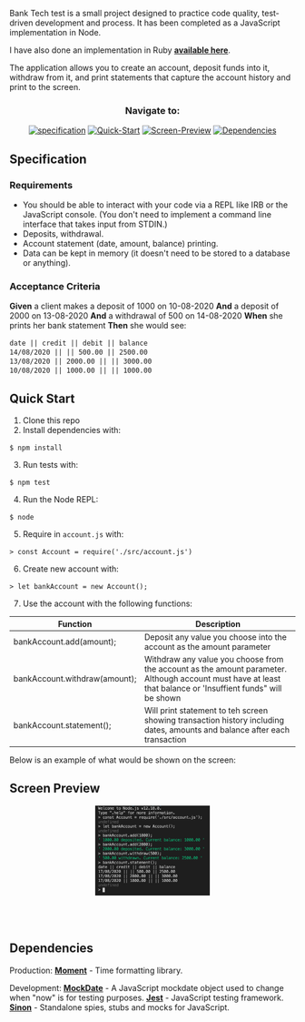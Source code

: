 Bank Tech test is a small project designed to practice code quality, test-driven development and process. It has been completed as a JavaScript implementation in Node.

I have also done an implementation in Ruby **[available here]**.

The application allows you to create an account, deposit funds into it, withdraw from it, and print statements that capture the account history and print to the screen.

<div align="center">
 
 ### Navigate to:
  
 [![specification](https://img.shields.io/badge/-Specification-blue)](#specification)
 [![Quick-Start](https://img.shields.io/badge/-Quick%20Start-blue)](#quick-start)
 [![Screen-Preview](https://img.shields.io/badge/-Screen%20Preview-blue)](#screen-preview)
 [![Dependencies](https://img.shields.io/badge/-Dependencies-blue)](#dependencies)
  
</div>

## Specification

### Requirements

* You should be able to interact with your code via a REPL like IRB or the JavaScript console. (You don't need to implement a command line interface that takes input from STDIN.)
* Deposits, withdrawal.
* Account statement (date, amount, balance) printing.
* Data can be kept in memory (it doesn't need to be stored to a database or anything).

### Acceptance Criteria

**Given** a client makes a deposit of 1000 on 10-08-2020
**And** a deposit of 2000 on 13-08-2020
**And** a withdrawal of 500 on 14-08-2020
**When** she prints her bank statement
**Then** she would see:

```
date || credit || debit || balance 
14/08/2020 || || 500.00 || 2500.00 
13/08/2020 || 2000.00 || || 3000.00 
10/08/2020 || 1000.00 || || 1000.00
```

## Quick Start

1. Clone this repo
2. Install dependencies with:
```
$ npm install
```
3. Run tests with:
```
$ npm test
```
4. Run the Node REPL:
```
$ node
```
5. Require in `account.js` with:
```
> const Account = require('./src/account.js')
```
6. Create new account with:
```
> let bankAccount = new Account();
```
7. Use the account with the following functions:

| **Function** | **Description** |
|--------------|-----------------|
| bankAccount.add(amount); | Deposit any value you choose into the account as the amount parameter |
| bankAccount.withdraw(amount); | Withdraw any value you choose from the account as the amount parameter. Although account must have at least that balance or 'Insuffient funds" will be shown |
| bankAccount.statement(); | Will print statement to teh screen showing transaction history including dates, amounts and balance after each transaction |

Below is an example of what would be shown on the screen:

## Screen Preview

<p align="center">
 <img src=images/screen_preview.png width=40%>
</p><br><br>


## Dependencies

Production:
**[Moment]** - Time formatting library.

Development:
**[MockDate]** - A JavaScript mockdate object used to change when "now" is for testing purposes.
**[Jest]** - JavaScript testing framework.
**[Sinon]** - Standalone spies, stubs and mocks for JavaScript.

<!-- dependency links -->
[Moment]: https://momentjs.com/
[MockDate]: https://www.npmjs.com/package/mockdate
[Jest]: https://jestjs.io/
[Sinon]: https://sinonjs.org/

<!-- project link -->
[available here]: https://github.com/Sumner1185/BankTechTest
